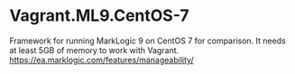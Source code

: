 # Vagrant.ML9.CentOS-7
Framework for running MarkLogic 9 on CentOS 7 for comparison. 
It needs at least 5GB of memory to work with Vagrant. 
https://ea.marklogic.com/features/manageability/
